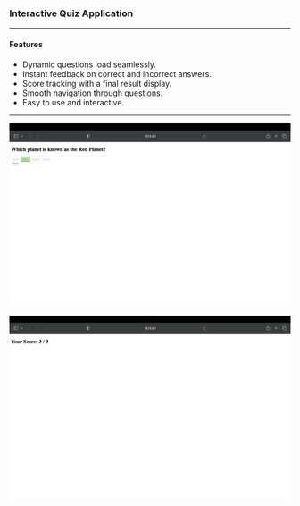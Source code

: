 ### **Interactive Quiz Application**  

---  

#### **Features**  

- Dynamic questions load seamlessly.  
- Instant feedback on correct and incorrect answers.  
- Score tracking with a final result display.  
- Smooth navigation through questions.  
- Easy to use and interactive.  

---  

![Quiz Application Screenshot](quizapplication.png)

![Quiz Application Screenshot](score.png)
